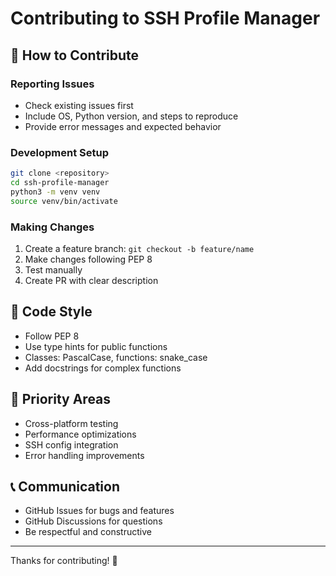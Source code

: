 # Contributing to SSH Profile Manager

## 🤝 How to Contribute

### Reporting Issues
- Check existing issues first
- Include OS, Python version, and steps to reproduce
- Provide error messages and expected behavior

### Development Setup
```bash
git clone <repository>
cd ssh-profile-manager
python3 -m venv venv
source venv/bin/activate
```

### Making Changes
1. Create a feature branch: `git checkout -b feature/name`
2. Make changes following PEP 8
3. Test manually
4. Create PR with clear description

## 📝 Code Style
- Follow PEP 8
- Use type hints for public functions
- Classes: PascalCase, functions: snake_case
- Add docstrings for complex functions

## 🎯 Priority Areas
- Cross-platform testing
- Performance optimizations
- SSH config integration
- Error handling improvements

## 📞 Communication
- GitHub Issues for bugs and features
- GitHub Discussions for questions
- Be respectful and constructive

---

Thanks for contributing! 🚀
